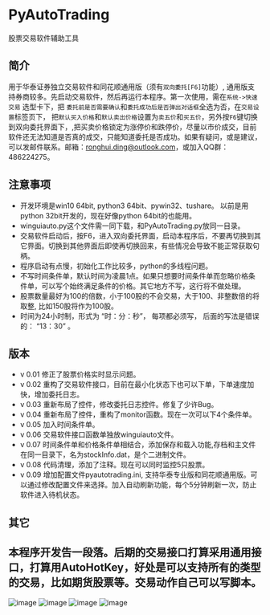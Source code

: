 # PyAutoTrading
股票交易软件辅助工具

## 简介
用于华泰证券独立交易软件和同花顺通用版（须有`双向委托[F6]`功能）, 通用版支持券商较多。先启动交易软件，然后再运行本程序。第一次使用，需在`系统->快速交易` 选型卡下，把 `委托前是否需要确认`和`委托成功后是否弹出对话框`全选为否，在`交易设置`标签页下， 把`默认买入价格`和`默认卖出价格`设置为`卖五价`和`买五价`，另外按`F6`键切换到双向委托界面下，,把买卖价格锁定为涨停价和跌停价，尽量以市价成交，目前软件还无法知道是否真的成交，只能知道委托是否成功。如果有疑问，或是建议，可以发邮件联系。邮箱：ronghui.ding@outlook.com，或加入QQ群：486224275。

## 注意事项
* 开发环境是win10 64bit, python3 64bit、pywin32、tushare。 以前是用python 32bit开发的，现在好像python 64bit的也能用。
* winguiauto.py这个文件需一同下载，和PyAutoTrading.py放同一目录。
* 交易软件启动后，按F6，进入双向委托界面，启动本程序后，不要再切换到其它界面。切换到其他界面后即使再切换回来，有些情况会导致不能正常获取句柄。
* 程序启动有点慢，初始化工作比较多，python的多线程问题。
* 不写时间条件单，默认时间为凌晨1点。如果只想要时间条件单而忽略价格条件单，可以写个始终满足条件的价格。其它地方不写，这行将不做处理。
* 股票数量最好为100的倍数，小于100股的不会交易，大于100、非整数倍的将取整, 比如150股将作为100股。
* 时间为24小时制，形式为 “时：分：秒”， 每项都必须写， 后面的写法是错误的： “13：30” 。

## 版本
* v 0.01 修正了股票价格实时显示问题。
* v 0.02 重构了交易软件接口，目前在最小化状态下也可以下单，下单速度加快，增加委托日志。
* v 0.03 重新布局了控件，修改委托日志控件。修复了少许Bug。
* v 0.04 重新布局了控件，重构了monitor函数。现在一次可以下4个条件单。
* v 0.05 加入时间条件单。
* v 0.06 交易软件接口函数单独放winguiauto文件。
* v 0.07 时间条件单和价格条件单相结合，添加保存和载入功能,存档和主文件在同一目录下，名为stockInfo.dat，是个二进制文件。	
* v 0.08 代码清理，添加了注释。现在可以同时监控5只股票。
* v 0.09 增加配置文件pyautotrading.ini, 支持华泰专业版和同花顺通用版。可以通过修改配置文件来选择。加入自动刷新功能，每个5分钟刷新一次，防止软件进入待机状态。

## 其它
本程序开发告一段落。后期的交易接口打算采用通用接口，打算用AutoHotKey，好处是可以支持所有的类型的交易，比如期货股票等。交易动作自己可以写脚本。
-----------------------------------
![image](https://github.com/drongh/PyAutoTrading/raw/master/Logo/setting1.gif)
![image](https://github.com/drongh/PyAutoTrading/raw/master/Logo/setting2.gif)
![image](https://github.com/drongh/PyAutoTrading/raw/master/Logo/setting3.gif)
![image](https://github.com/drongh/PyAutoTrading/raw/master/Logo/trading.gif)